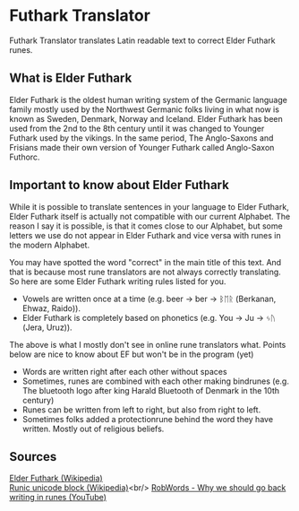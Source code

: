# Futhark Translator

Futhark Translator translates Latin readable text to correct Elder Futhark runes.

## What is Elder Futhark

Elder Futhark is the oldest human writing system of the Germanic language family mostly used by the Northwest Germanic folks living in what now is known as Sweden, Denmark, Norway and Iceland.
Elder Futhark has been used from the 2nd to the 8th century until it was changed to Younger Futhark used by the vikings. In the same period, The Anglo-Saxons and Frisians made their own
version of Younger Futhark called Anglo-Saxon Futhorc.

## Important to know about Elder Futhark

While it is possible to translate sentences in your language to Elder Futhark, Elder Futhark itself is actually not compatible with our current Alphabet.
The reason I say it is possible, is that it comes close to our Alphabet, but some letters we use do not appear in Elder Futhark and vice versa with runes in the modern Alphabet.

You may have spotted the word "correct" in the main title of this text. And that is because most rune translators are not always correctly translating.
So here are some Elder Futhark writing rules listed for you.

- Vowels are written once at a time (e.g. beer -> ber -> ᛒᛖᚱ (Berkanan, Ehwaz, Raido)).
- Elder Futhark is completely based on phonetics (e.g. You -> Ju -> ᛃᚢ (Jera, Uruz)).

The above is what I mostly don't see in online rune translators what. Points below are nice to know about EF but won't be in the program (yet)

- Words are written right after each other without spaces
- Sometimes, runes are combined with each other making bindrunes (e.g. The bluetooth logo after king Harald Bluetooth of Denmark in the 10th century)
- Runes can be written from left to right, but also from right to left.
- Sometimes folks added a protectionrune behind the word they have written. Mostly out of religious beliefs.

## Sources
[Elder Futhark (Wikipedia)](https://en.wikipedia.org/wiki/Elder_Futhark)<br/>
[Runic unicode block (Wikipedia)](https://en.wikipedia.org/wiki/Runic_(Unicode_block))<br/>
[RobWords - Why we should go back writing in runes (YouTube)](https://www.youtube.com/watch?v=4npuVmGxXuk)
